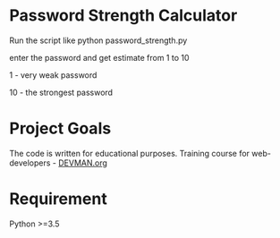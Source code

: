 # Password Strength Calculator

Run the script like python password_strength.py

enter the password and get estimate from 1 to 10

1 - very weak password

10 - the strongest password


# Project Goals

The code is written for educational purposes. Training course for web-developers - [DEVMAN.org](https://devman.org)

# Requirement

Python >=3.5
